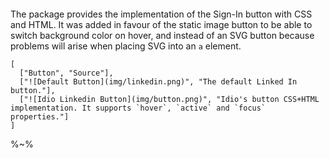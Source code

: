 ```## linkedInButton => { idioCommon, style, button }
```

The package provides the implementation of the Sign-In button with CSS and HTML. It was added in favour of the static image button to be able to switch background color on hover, and instead of an SVG button because problems will arise when placing SVG into an `a` element.

```table
[
  ["Button", "Source"],
  ["![Default Button](img/linkedin.png)", "The default Linked In button."],
  ["![Idio Linkedin Button](img/button.png)", "Idio's button CSS+HTML implementation. It supports `hover`, `active` and `focus` properties."]
]
```

%~%